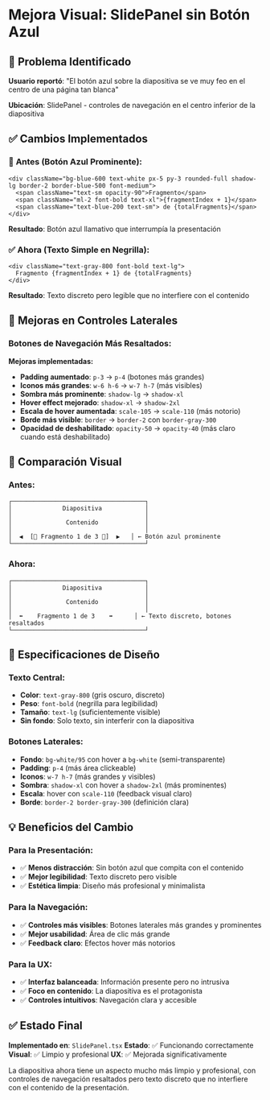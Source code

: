 # Mejora Visual: SlidePanel sin Botón Azul

## 🎯 Problema Identificado

**Usuario reportó**: "El botón azul sobre la diapositiva se ve muy feo en el centro de una página tan blanca"

**Ubicación**: SlidePanel - controles de navegación en el centro inferior de la diapositiva

## ✅ Cambios Implementados

### 🔄 **Antes (Botón Azul Prominente):**
```tsx
<div className="bg-blue-600 text-white px-5 py-3 rounded-full shadow-lg border-2 border-blue-500 font-medium">
  <span className="text-sm opacity-90">Fragmento</span>
  <span className="ml-2 font-bold text-xl">{fragmentIndex + 1}</span>
  <span className="text-blue-200 text-sm"> de {totalFragments}</span>
</div>
```
**Resultado**: Botón azul llamativo que interrumpía la presentación

### ✅ **Ahora (Texto Simple en Negrilla):**
```tsx
<div className="text-gray-800 font-bold text-lg">
  Fragmento {fragmentIndex + 1} de {totalFragments}
</div>
```
**Resultado**: Texto discreto pero legible que no interfiere con el contenido

## 🎨 Mejoras en Controles Laterales

### **Botones de Navegación Más Resaltados:**

**Mejoras implementadas:**
- **Padding aumentado**: `p-3` → `p-4` (botones más grandes)
- **Iconos más grandes**: `w-6 h-6` → `w-7 h-7` (más visibles)
- **Sombra más prominente**: `shadow-lg` → `shadow-xl`
- **Hover effect mejorado**: `shadow-xl` → `shadow-2xl`
- **Escala de hover aumentada**: `scale-105` → `scale-110` (más notorio)
- **Borde más visible**: `border` → `border-2` con `border-gray-300`
- **Opacidad de deshabilitado**: `opacity-50` → `opacity-40` (más claro cuando está deshabilitado)

## 📐 Comparación Visual

### Antes:
```
┌─────────────────────────────────────┐
│              Diapositiva            │
│                                     │
│               Contenido             │
│                                     │
│  ◀️  [🔵 Fragmento 1 de 3 🔵]  ▶️   │ ← Botón azul prominente
└─────────────────────────────────────┘
```

### Ahora:
```
┌─────────────────────────────────────┐
│              Diapositiva            │
│                                     │
│               Contenido             │
│                                     │
│  ⬅️    Fragmento 1 de 3    ➡️      │ ← Texto discreto, botones resaltados
└─────────────────────────────────────┘
```

## 🎨 Especificaciones de Diseño

### **Texto Central:**
- **Color**: `text-gray-800` (gris oscuro, discreto)
- **Peso**: `font-bold` (negrilla para legibilidad)
- **Tamaño**: `text-lg` (suficientemente visible)
- **Sin fondo**: Solo texto, sin interferir con la diapositiva

### **Botones Laterales:**
- **Fondo**: `bg-white/95` con hover a `bg-white` (semi-transparente)
- **Padding**: `p-4` (más área clickeable)
- **Iconos**: `w-7 h-7` (más grandes y visibles)
- **Sombra**: `shadow-xl` con hover a `shadow-2xl` (más prominentes)
- **Escala**: hover con `scale-110` (feedback visual claro)
- **Borde**: `border-2 border-gray-300` (definición clara)

## 💡 Beneficios del Cambio

### **Para la Presentación:**
- ✅ **Menos distracción**: Sin botón azul que compita con el contenido
- ✅ **Mejor legibilidad**: Texto discreto pero visible
- ✅ **Estética limpia**: Diseño más profesional y minimalista

### **Para la Navegación:**
- ✅ **Controles más visibles**: Botones laterales más grandes y prominentes
- ✅ **Mejor usabilidad**: Área de clic más grande
- ✅ **Feedback claro**: Efectos hover más notorios

### **Para la UX:**
- ✅ **Interfaz balanceada**: Información presente pero no intrusiva
- ✅ **Foco en contenido**: La diapositiva es el protagonista
- ✅ **Controles intuitivos**: Navegación clara y accesible

## ✅ Estado Final

**Implementado en**: `SlidePanel.tsx`
**Estado**: ✅ Funcionando correctamente
**Visual**: ✅ Limpio y profesional
**UX**: ✅ Mejorada significativamente

La diapositiva ahora tiene un aspecto mucho más limpio y profesional, con controles de navegación resaltados pero texto discreto que no interfiere con el contenido de la presentación.
